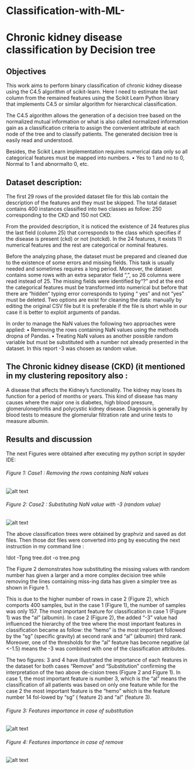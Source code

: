 # Classification-with-ML-
# Chronic kidney disease classification by Decision tree 
## Objectives
This work aims to perform binary classification of chronic kidney disease using the C4.5 algorithm of scikit-learn. Here I need to estimate the last column from the remained features using the Scikit Learn Python library that implements C4.5 or similar algorithm for hierarchical classification.

The C4.5 algorithm allows the generation of a decision tree based on the normalized mutual information or what is also called normalized information gain as a classification criteria to assign the convenient attribute at each node of the tree and to classify patients. The generated decision tree is easily read and understood.

Besides, the Scikit Learn implementation requires numerical data only so all categorical features must be mapped into numbers.
•	Yes to 1 and no to 0, Normal to 1 and abnormalto 0, etc.
## Dataset description:
The first 29 rows of the provided dataset file for this lab contain the description of the features and they must be skipped. The total dataset contains 400 instances classified into two classes as follow: 250 corresponding to the CKD and 150 not CKD.

From the provided description, it is noticed the existence of 24 features plus the last field (column 25) that corresponds to the class which specifies if the disease is present (ckd) or not (notckd). In the 24 features, it exists 11 numerical features and the rest are categorical or nominal features. 

Before the analyzing phase, the dataset must be prepared and cleaned due to the existence of some errors and missing fields. This task is usually needed and sometimes requires a long period. Moreover, the dataset contains some rows with an extra separator field “,”, so 26 columns were read instead of 25. The missing fields were identified by“?” and at the end the categorical features must be transformed into numerical but before that there are “hidden” typing error corresponds to typing “ yes” and not “yes” must be deleted.
Two options are exist for cleaning the data: manually by editing the original CSV file but it is preferable if the file is short while in our case it is better to exploit arguments of pandas.

In order to manage the NaN values the following two approaches were applied:
•	Removing the rows containing NaN values using the methods dropna of Pandas. 
•	Treating NaN values as another possible random variable but must be substituted with a number not already presented in the dataset. In this report -3 was chosen as random value.
## The Chronic kidney disease (CKD) (it mentioned in my clustering repository also :
A disease that affects the Kidney’s functionality. The kidney may loses its function for a period of months or years. This kind of disease has many causes where the major one is diabetes, high blood pressure, glomerulonephritis and polycystic kidney disease. Diagnosis is generally by blood tests to measure the glomerular filtration rate and urine tests to measure albumin.

## Results and discussion
The next Figures were obtained after executing my python script in spyder IDE:

###### Figure 1: Case1 : Removing the rows containing NaN values
![alt text](https://github.com/BaddyMAK/Classification-with-ML-/blob/main/results/Case%201.png)

###### Figure 2: Case2 : Substituting NaN value with -3 (random value)
![alt text](https://github.com/BaddyMAK/Classification-with-ML-/blob/main/results/Case%202.png)


The above classification trees were obtained by graphviz and saved as dot files. Then those dot files were converted into png by executing the next instruction in my command line : 

!dot -Tpng tree.dot -o tree.png 

The Figure 2 demonstrates how substituting the missing values with random number has given a larger and a more complex decision tree while removing the lines containing miss-ing data has given a simpler tree as shown in Figure 1.

This is due to the higher number of rows in case 2 (Figure 2), which comports 400 samples, but in the case 1 (Figure 1), the number of samples was only 157. The most important feature for classification in case 1 (Figure 1) was the “al” (albumin). In case 2 (Figure 2), the added “-3” value had influenced the hierarchy of the tree where the most important features in classification became as follow: the “hemo” is the most important followed by the “sg” (specific gravity) at second rank and “al” (albumin) third rank. 
Moreover, one of the thresholds for the “al” feature has become negative (al <-1.5) means the -3 was combined with one of the classification attributes.

The two figures: 3 and 4 have illustrated the importance of each features in the dataset for both cases “Remove” and “Substitution” confirming the interpretation of the two above de-cision trees (Figure 2 and Figure 1).  In case 1, the most important feature is number 3, which is the “al” means the classification of all patients was based on only one feature while for the case 2 the most important feature is the “hemo” which is the feature number 14 fol-lowed by “sg” ( feature 2) and “al” (feature 3).

###### Figure 3: Features importance in case of substitution
![alt text](https://github.com/BaddyMAK/Classification-with-ML-/blob/main/results/feature%20importance%20substitution.png)

###### Figure 4: Features importance in case of remove
![alt text](https://github.com/BaddyMAK/Classification-with-ML-/blob/main/results/feature%20importance%20remove.png)

